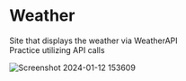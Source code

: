 # Weather
Site that displays the weather via WeatherAPI <br> 
Practice utilizing API calls

![Screenshot 2024-01-12 153609](https://github.com/Mnduku/Weather/assets/116856099/b074fc81-4fe7-4f76-8028-42601833759b)
